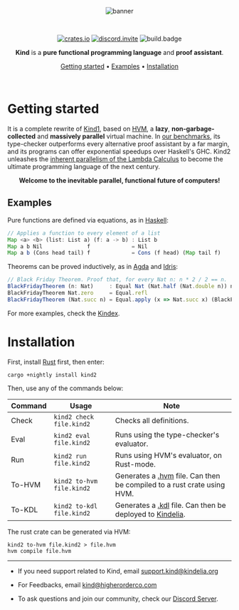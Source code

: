 <div align="center">

![banner]

&nbsp;

[![crates.io][crates.io-badge]][crates.io]
[![discord.invite][discord.badge]][discord.invite]
![build.badge]

**Kind** is a **pure functional programming language** and **proof assistant**.

[Getting started](#getting-started) •
[Examples](#examples) •
[Installation](#installation)

&nbsp;

</div>

# Getting started

It is a complete rewrite of [Kind1](https://github.com/HigherOrderCO/Kind-Legacy), based on
[HVM](https://github.com/HigherOrderCO/HVM), a **lazy**, **non-garbage-collected** and **massively parallel** virtual
machine. In [our benchmarks](https://github.com/HigherOrderCO/Functional-Benchmarks), its type-checker outperforms every
alternative proof assistant by a far margin, and its programs can offer exponential speedups over Haskell's GHC. Kind2
unleashes the [inherent parallelism of the Lambda
Calculus](https://github.com/VictorTaelin/Interaction-Calculus) to become the ultimate programming language of
the next century.

<div align="center"><b>Welcome to the inevitable parallel, functional future of computers! </b></div>

## Examples

Pure functions are defined via equations, as in [Haskell](https://www.haskell.org/):

```javascript
// Applies a function to every element of a list
Map <a> <b> (list: List a) (f: a -> b) : List b
Map a b Nil              f             = Nil
Map a b (Cons head tail) f             = Cons (f head) (Map tail f)
```

Theorems can be proved inductively, as in [Agda](https://wiki.portal.chalmers.se/agda/pmwiki.php) and [Idris](https://www.idris-lang.org/):

```javascript
// Black Friday Theorem. Proof that, for every Nat n: n * 2 / 2 == n.
BlackFridayTheorem (n: Nat)     : Equal Nat (Nat.half (Nat.double n)) n
BlackFridayTheorem Nat.zero     = Equal.refl
BlackFridayTheorem (Nat.succ n) = Equal.apply (x => Nat.succ x) (BlackFridayTheorem n)
```

For more examples, check the [Kindex](https://github.com/HigherOrderCO/Kindex).

# Installation

First, install [Rust](https://www.rust-lang.org/tools/install) first, then enter:

```
cargo +nightly install kind2
```

Then, use any of the commands below:

Command    | Usage                     | Note
---------- | ------------------------- | --------------------------------------------------------------
Check      | `kind2 check  file.kind2` | Checks all definitions.
Eval       | `kind2 eval   file.kind2` | Runs using the type-checker's evaluator.
Run        | `kind2 run    file.kind2` | Runs using HVM's evaluator, on Rust-mode.
To-HVM     | `kind2 to-hvm file.kind2` | Generates a [.hvm](https://github.com/higherorderco/hvm) file. Can then be compiled to a rust crate using HVM.
To-KDL     | `kind2 to-kdl file.kind2` | Generates a [.kdl](https://github.com/higherorderco/kindelia) file. Can then be deployed to [Kindelia](https://github.com/higherorderco/kindelia).

The rust crate can be generated via HVM:

```
kind2 to-hvm file.kind2 > file.hvm
hvm compile file.hvm
```

---

- If you need support related to Kind, email [support.kind@kindelia.org](mailto:support.kind@higherorderco.com)

- For Feedbacks, email [kind@higherorderco.com](mailto:kind@higherorderco.com)

- To ask questions and join our community, check our [Discord Server](https://discord.gg/kindelia).


[banner]: ./img/banner.png

[crates.io-badge]: https://img.shields.io/crates/v/kind2?style=flat-square
[crates.io]: https://crates.io/crates/zoxide

[discord.badge]: https://img.shields.io/discord/912426566838013994?style=flat-square
[discord.invite]: https://discord.gg/kindelia

[build.badge]: https://img.shields.io/github/actions/workflow/status/kindelia/kind/ci.yml?style=flat-square
